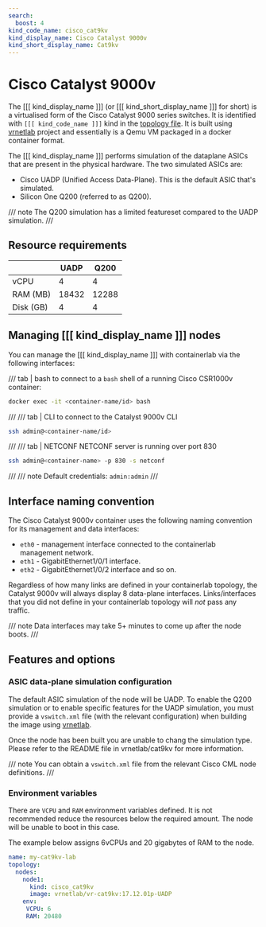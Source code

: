 ```yaml
---
search:
  boost: 4
kind_code_name: cisco_cat9kv
kind_display_name: Cisco Catalyst 9000v
kind_short_display_name: Cat9kv
---
```

# Cisco Catalyst 9000v

The [[[ kind_display_name ]]] (or [[[ kind_short_display_name ]]] for short) is a virtualised form of the Cisco Catalyst 9000 series switches. It is identified with `[[[ kind_code_name ]]]` kind in the [topology file](../topo-def-file.md). It is built using [vrnetlab](../vrnetlab.md) project and essentially is a Qemu VM packaged in a docker container format.

The [[[ kind_display_name ]]] performs simulation of the dataplane ASICs that are present in the physical hardware. The two simulated ASICs are:

- Cisco UADP (Unified Access Data-Plane). This is the default ASIC that's simulated.
- Silicon One Q200 (referred to as Q200).

/// note
The Q200 simulation has a limited featureset compared to the UADP simulation.
///

## Resource requirements

|           | UADP  | Q200  |
| --------- | ----- | ----- |
| vCPU      | 4     | 4     |
| RAM (MB)  | 18432 | 12288 |
| Disk (GB) | 4     | 4     |

## Managing [[[ kind_display_name ]]] nodes

You can manage the [[[ kind_display_name ]]] with containerlab via the following interfaces:

/// tab | bash
to connect to a `bash` shell of a running Cisco CSR1000v container:

```bash
docker exec -it <container-name/id> bash
```

///
/// tab | CLI
to connect to the Catalyst 9000v CLI

```bash
ssh admin@<container-name/id>
```

///
/// tab | NETCONF
NETCONF server is running over port 830

```bash
ssh admin@<container-name> -p 830 -s netconf
```

///
/// note
Default credentials: `admin:admin`
///

## Interface naming convention

The Cisco Catalyst 9000v container uses the following naming convention for its management and data interfaces:

- `eth0` - management interface connected to the containerlab management network.
- `eth1` - GigabitEthernet1/0/1 interface.
- `eth2` - GigabitEthernet1/0/2 interface and so on.

Regardless of how many links are defined in your containerlab topology, the Catalyst 9000v will always display 8 data-plane interfaces. Links/interfaces that you did not define in your containerlab topology will *not* pass any traffic.

/// note
Data interfaces may take 5+ minutes to come up after the node boots.
///

## Features and options

### ASIC data-plane simulation configuration

The default ASIC simulation of the node will be UADP. To enable the Q200 simulation or to enable specific features for the UADP simulation, you must provide a `vswitch.xml` file (with the relevant configuration) when building the image using [vrnetlab](../vrnetlab.md).

Once the node has been built you are unable to chang the simulation type. Please refer to the README file in vrnetlab/cat9kv for more information.

/// note
You can obtain a `vswitch.xml` file from the relevant Cisco CML node definitions.
///

### Environment variables

There are `VCPU` and `RAM` environment variables defined. It is not recommended reduce the resources below the required amount. The node will be unable to boot in this case.

The example below assigns 6vCPUs and 20 gigabytes of RAM to the node.

```yaml
name: my-cat9kv-lab
topology:
  nodes:
    node1:
      kind: cisco_cat9kv
      image: vrnetlab/vr-cat9kv:17.12.01p-UADP
    env:
     VCPU: 6
     RAM: 20480
```
